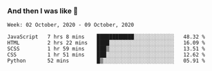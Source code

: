  ### And then I was like 🥱
<!--
**Mat2ja/Mat2ja** is a ✨ _special_ ✨ repository because its `README.md` (this file) appears on your GitHub profile.

Here are some ideas to get you started:

- 🔭 I’m currently working on ...
- 🌱 I’m currently learning ...
- 👯 I’m looking to collaborate on ...
- 🤔 I’m looking for help with ...
- 💬 Ask me about ...
- 📫 How to reach me: ...
- 😄 Pronouns: ...
- ⚡ Fun fact: ...
-->

<!--START_SECTION:waka-->
```text
Week: 02 October, 2020 - 09 October, 2020

JavaScript   7 hrs 8 mins    ████████████░░░░░░░░░░░░░   48.32 % 
HTML         2 hrs 22 mins   ████░░░░░░░░░░░░░░░░░░░░░   16.09 % 
SCSS         1 hr 59 mins    ███▒░░░░░░░░░░░░░░░░░░░░░   13.51 % 
CSS          1 hr 51 mins    ███░░░░░░░░░░░░░░░░░░░░░░   12.62 % 
Python       52 mins         █▒░░░░░░░░░░░░░░░░░░░░░░░   05.91 % 
```
<!--END_SECTION:waka-->
